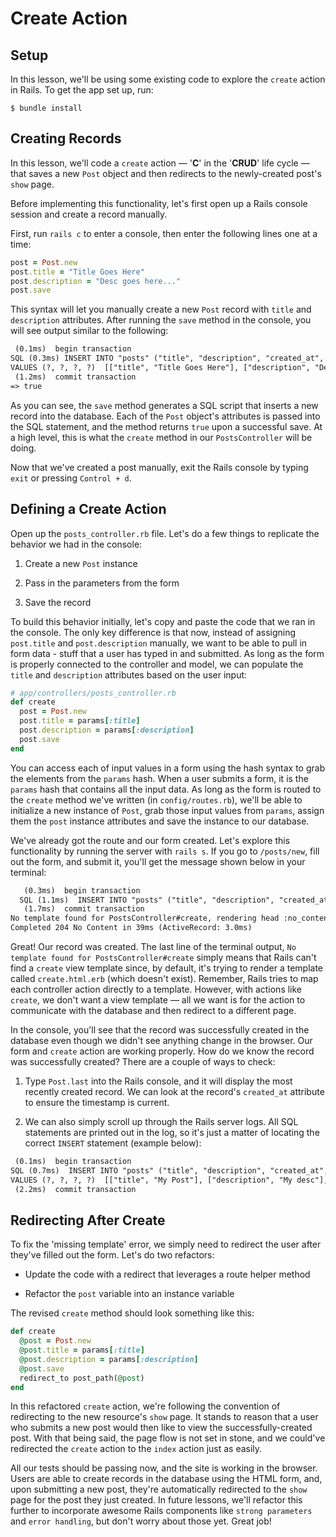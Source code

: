 # Create Action

## Setup

In this lesson, we'll be using some existing code to explore the `create` action
in Rails. To get the app set up, run:

```console
$ bundle install
```

## Creating Records

In this lesson, we'll code a `create` action — '**C**' in the '**CRUD**' life
cycle — that saves a new `Post` object and then redirects to the newly-created
post's `show` page.

Before implementing this functionality, let's first open up a Rails console
session and create a record manually.

First, run `rails c` to enter a console, then enter the following lines one at a
time:

```ruby
post = Post.new
post.title = "Title Goes Here"
post.description = "Desc goes here..."
post.save
```

This syntax will let you manually create a new `Post` record with `title` and
`description` attributes. After running the `save` method in the console, you
will see output similar to the following:

```txt
 (0.1ms)  begin transaction
SQL (0.3ms) INSERT INTO "posts" ("title", "description", "created_at", "updated_at")
VALUES (?, ?, ?, ?)  [["title", "Title Goes Here"], ["description", "Desc goes here..."], ["created_at", "2015-11-23 22:26:43.799742"], ["updated_at", "2015-11-23 22:26:43.799742"]]
 (1.2ms)  commit transaction
=> true
```

As you can see, the `save` method generates a SQL script that inserts a new
record into the database. Each of the `Post` object's attributes is passed into
the SQL statement, and the method returns `true` upon a successful save. At a
high level, this is what the `create` method in our `PostsController` will be
doing.

Now that we've created a post manually, exit the Rails console by typing `exit`
or pressing `Control + d`.

## Defining a Create Action

Open up the `posts_controller.rb` file. Let's do a few things to replicate the
behavior we had in the console:

1. Create a new `Post` instance

2. Pass in the parameters from the form

3. Save the record

To build this behavior initially, let's copy and paste the code that we ran in
the console. The only key difference is that now, instead of assigning
`post.title` and `post.description` manually, we want to be able to pull in form
data - stuff that a user has typed in and submitted. As long as the form is
properly connected to the controller and model, we can populate the `title` and
`description` attributes based on the user input:

```ruby
# app/controllers/posts_controller.rb
def create
  post = Post.new
  post.title = params[:title]
  post.description = params[:description]
  post.save
end
```

You can access each of input values in a form using the hash syntax to grab the
elements from the `params` hash. When a user submits a form, it is the `params`
hash that contains all the input data. As long as the form is routed to the
`create` method we've written (in `config/routes.rb`), we'll be able to
initialize a new instance of `Post`, grab those input values from `params`,
assign them the `post` instance attributes and save the instance to our
database.

We've already got the route and our form created. Let's explore this
functionality by running the server with `rails s`. If you go to `/posts/new`,
fill out the form, and submit it, you'll get the message shown below in your
terminal:

```txt
   (0.3ms)  begin transaction
  SQL (1.1ms)  INSERT INTO "posts" ("title", "description", "created_at", "updated_at") VALUES (?, ?, ?, ?)  [["title", "A new post"], ["description", "desc"], ["created_at", "2022-01-06 16:12:44.564952"], ["updated_at", "2022-01-06 16:12:44.564952"]]
   (1.7ms)  commit transaction
No template found for PostsController#create, rendering head :no_content
Completed 204 No Content in 39ms (ActiveRecord: 3.0ms)
```

Great! Our record was created. The last line of the terminal output,
`No template found for PostsController#create` simply means that Rails can't
find a `create` view template since, by default, it's trying to render a
template called `create.html.erb` (which doesn't exist). Remember, Rails tries
to map each controller action directly to a template. However, with actions like
`create`, we don't want a view template –– all we want is for the action to
communicate with the database and then redirect to a different page.

In the console, you'll see that the record was successfully created in the
database even though we didn't see anything change in the browser. Our form and
`create` action are working properly. How do we know the record was successfully
created? There are a couple of ways to check:

1. Type `Post.last` into the Rails console, and it will display the most
   recently created record. We can look at the record's `created_at` attribute
   to ensure the timestamp is current.

2. We can also simply scroll up through the Rails server logs. All SQL
   statements are printed out in the log, so it's just a matter of locating the
   correct `INSERT` statement (example below):

```txt
 (0.1ms)  begin transaction
SQL (0.7ms)  INSERT INTO "posts" ("title", "description", "created_at", "updated_at")
VALUES (?, ?, ?, ?)  [["title", "My Post"], ["description", "My desc"], ["created_at", "2015-12-26 18:00:31.393419"], ["updated_at", "2015-12-26 18:00:31.393419"]]
 (2.2ms)  commit transaction
```

## Redirecting After Create

To fix the 'missing template' error, we simply need to redirect the user after
they've filled out the form. Let's do two refactors:

- Update the code with a redirect that leverages a route helper method

- Refactor the `post` variable into an instance variable

The revised `create` method should look something like this:

```ruby
def create
  @post = Post.new
  @post.title = params[:title]
  @post.description = params[:description]
  @post.save
  redirect_to post_path(@post)
end
```

In this refactored `create` action, we're following the convention of
redirecting to the new resource's `show` page. It stands to reason that a user
who submits a new post would then like to view the successfully-created post.
With that being said, the page flow is not set in stone, and we could've
redirected the `create` action to the `index` action just as easily.

All our tests should be passing now, and the site is working in the browser.
Users are able to create records in the database using the HTML form, and, upon
submitting a new post, they're automatically redirected to the `show` page for
the post they just created. In future lessons, we'll refactor this further to
incorporate awesome Rails components like `strong parameters` and
`error handling`, but don't worry about those yet. Great job!
